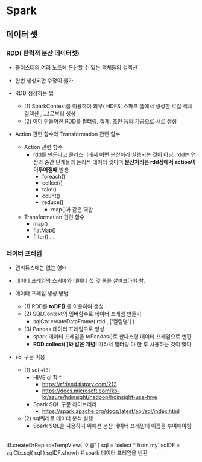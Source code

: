 # Spark
## 데이터 셋
### RDD( 탄력적 분산 데이터셋)
- 클러스터의 여러 노드에 분산할 수 있는 객체들의 컬렉션
- 한번 생성되면 수정이 불가
- RDD 생성하는 법
  - (1) SparkContext를 이용하여 외부( HDFS, 스파크 셸에서 생성한 로컬 캑체 컬렉션 , ...)로부터 생성
  - (2) 이미 만들어진 RDD를 필터링, 집계, 조인 등의 가공으로 새로 생성

- Action 관련 함수와 Transformation 관련 함수
  - Action 관련 함수
    - rdd를 만든다고 클러스터에서 어떤 분산처리 실행되는 것이 아님. rdd는 연산의 중간 단계들의 논리적 데이터 셋이며 **분산처리는 rdd상에서 action이 이루어질때** 발생
      - foreach()
      - collect()
      - take()
      - count()
      - reduce() 
        - map()과 같은 역할
  - Transformation 관련 함수
    - map()
    - flatMap()
    - filter()
    ...
    
### 데이터 프레임
- 맵리듀스에는 없는 형태
- 데이터 프레임의 스키마와 데이터 첫 몇 줄을 살펴보아야 함.
- 데이터 프레임 생성 방법
  - (1) RDD를 **toDF()** 를 이용하여 생성
  - (2) SQLContext의 멤버함수로 데이터 프레임 만들기
    - sqlCtx.createDataFrame( rdd , ['컬럼명'] )
  - (3) Pandas 데이터 프레임으로 형성
    - spark 데이터 프레임을 toPandas()로 판다스형 데이터 프레임으로 변환
    - **RDD.collect( )와 같은 개념!** 따라서 필터링 다 한 후 사용하는 것이 맞다
    
- sql 구문 이용
  - (1) sql 쿼리
    - HIVE ql 함수
      - https://rfriend.tistory.com/213
      - https://docs.microsoft.com/ko-kr/azure/hdinsight/hadoop/hdinsight-use-hive
    - Spark SQL 구문 라이브러리
      - https://spark.apache.org/docs/latest/api/sql/index.html
  - (2) sql쿼리로 데이터 분석 실행
    - Spark SQL을 사용하기 위해선 분산 데이터 프레임에 이름을 부여해야함
<br>
        df.createOrReplaceTempView( '이름' )
        sql = 'select * from my'
        sqlDF = sqlCtx.sql( sql )
        sqlDF.show() # spark 데이터 프레임을 반환

